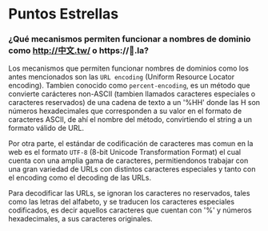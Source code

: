 # Puntos Estrellas

### ¿Qué mecanismos permiten funcionar a nombres de dominio como http://中文.tw/ o https://💩.la? 

Los mecanismos que permiten funcionar nombres de dominios como los antes mencionados son las `URL encoding` (Uniform Resource Locator encoding). Tambien conocido como `percent-encoding`, es un método que convierte carácteres non-ASCII (tambien llamados caracteres especiales o caracteres reservados) de una cadena de texto a un '%HH' donde las H son números hexadecimales que corresponden a su valor en el formato de caracteres ASCII, de ahí el nombre del método, convirtiendo el string a un formato válido de URL.

Por otra parte, el estándar de codificación de caracteres mas comun en la web es el formato `UTF-8` (8-bit Unicode Transformation Format) el cual cuenta con una amplia gama de caracteres, permitiendonos trabajar con una gran variedad de URLs con distintos caracteres especiales y tanto con el encoding como el decoding de las URLs.

Para decodificar las URLs, se ignoran los caracteres no reservados, tales como las letras del alfabeto, y se traducen los caracteres especiales codificados, es decir aquellos caracteres que cuentan con '%' y números hexadecimales, a sus caracteres originales.